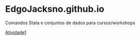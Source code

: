 # EdgoJacksno.github.io
Comandos Stata e conjuntos de dados para cursos/workshops

<a href="[URL_do_arquivo](https://drive.google.com/file/d/1fJAS3aQFBn6TeDH9G6XZwun0_5OT4ONp/view?usp=sharing)https://drive.google.com/file/d/1fJAS3aQFBn6TeDH9G6XZwun0_5OT4ONp/view?usp=sharing" download>Atividade1</a>
